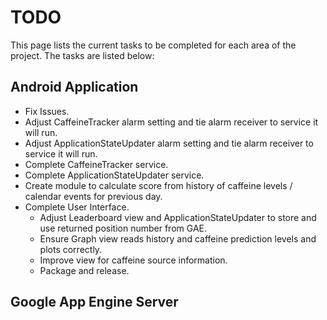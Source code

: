 # TODO #
This page lists the current tasks to be completed for each area of the project. The tasks are listed below:

## Android Application ##
  * Fix Issues.
  * Adjust CaffeineTracker alarm setting and tie alarm receiver to service it will run.
  * Adjust ApplicationStateUpdater alarm setting and tie alarm receiver to service it will run.
  * Complete CaffeineTracker service.
  * Complete ApplicationStateUpdater service.
  * Create module to calculate score from history of caffeine levels / calendar events for previous day.
  * Complete User Interface.
    * Adjust Leaderboard view and ApplicationStateUpdater to store and use returned position number from GAE.
    * Ensure Graph view reads history and caffeine prediction levels and plots correctly.
    * Improve view for caffeine source information.
    * Package and release.


## Google App Engine Server ##